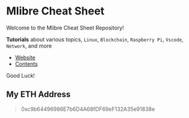 # Mlibre Cheat Sheet

Welcome to the Mlibre Cheat Sheet Repository!

**Tutorials** about various topics, `Linux`, `Blockchain`, `Raspberry Pi`, `Vscode`, `Network`, and more

* [Website](https://mlibre.github.io/Tutorials/)
* [Contents](./Tutorials/readme.md)

Good Luck!

## My ETH Address

> 0xc9b64496986E7b6D4A68fDF69eF132A35e91838e
